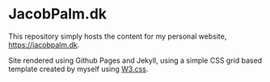 # JacobPalm.dk

This repository simply hosts the content for my personal website, <https://jacobpalm.dk>.

Site rendered using Github Pages and Jekyll, using a simple CSS grid based template created by myself using [W3.css](https://www.w3schools.com/w3css/default.asp).
